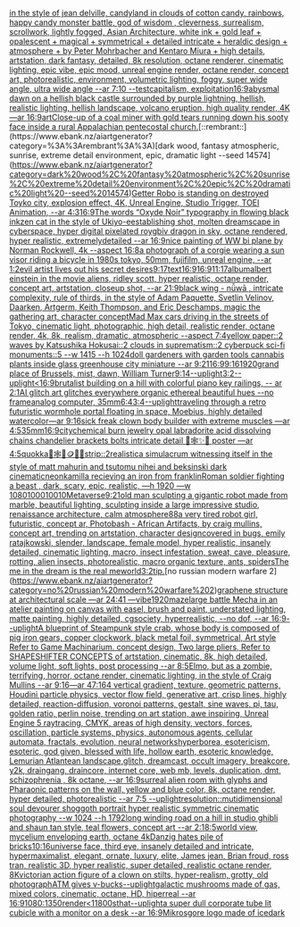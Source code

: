 [in the style of jean delville, candyland in clouds of cotton candy, rainbows, happy candy monster battle, god of wisdom , cleverness, surrealism, scrollwork, lightly fogged, Asian Architecture, white ink + gold leaf + opalescent + magical + symmetrical + detailed intricate + heraldic design + atmosphere + by Peter Mohrbacher and Kentaro Miura + high details, artstation, dark fantasy, detailed, 8k resolution, octane renderer, cinematic lighting, epic vibe, epic mood, unreal engine render, octane render, concept art, photorealistic, environment, volumetric lighting, foggy, super wide angle, ultra wide angle --ar 7:10 --test](https://www.ebank.nz/aiartgenerator?category=in%20the%20style%20of%20jean%20delville%2C%20candyland%20in%20clouds%20of%20cotton%20candy%2C%20rainbows%2C%20happy%20candy%20monster%20battle%2C%20god%20of%20wisdom%20%2C%20cleverness%2C%20surrealism%2C%20scrollwork%2C%20lightly%20fogged%2C%20Asian%20Architecture%2C%20white%20ink%20%2B%20gold%20leaf%20%2B%20opalescent%20%2B%20magical%20%2B%20symmetrical%20%2B%20detailed%20intricate%20%2B%20heraldic%20design%20%2B%20atmosphere%20%2B%20by%20Peter%20Mohrbacher%20and%20Kentaro%20Miura%20%2B%20high%20details%2C%20artstation%2C%20dark%20fantasy%2C%20detailed%2C%208k%20resolution%2C%20octane%20renderer%2C%20cinematic%20lighting%2C%20epic%20vibe%2C%20epic%20mood%2C%20unreal%20engine%20render%2C%20octane%20render%2C%20concept%20art%2C%20photorealistic%2C%20environment%2C%20volumetric%20lighting%2C%20foggy%2C%20super%20wide%20angle%2C%20ultra%20wide%20angle%20--ar%207%3A10%20--test)[capitalism, exploitation](https://www.ebank.nz/aiartgenerator?category=capitalism%2C%20exploitation)[16:9](https://www.ebank.nz/aiartgenerator?category=16%3A9)[abysmal dawn on a hellish black castle surrounded by purple lightning, hellish, realistic lighting, hellish landscape, volcano eruption, high quality render, 4K —ar 16:9](https://www.ebank.nz/aiartgenerator?category=abysmal%20dawn%20on%20a%20hellish%20black%20castle%20surrounded%20by%20purple%20lightning%2C%20hellish%2C%20realistic%20lighting%2C%20hellish%20landscape%2C%20volcano%20eruption%2C%20high%20quality%20render%2C%204K%20%E2%80%94ar%2016%3A9)[art](https://www.ebank.nz/aiartgenerator?category=art)[Close-up of a coal miner with gold tears running down his sooty face inside a rural Appalachian pentecostal church.](https://www.ebank.nz/aiartgenerator?category=Close-up%20of%20a%20coal%20miner%20with%20gold%20tears%20running%20down%20his%20sooty%20face%20inside%20a%20rural%20Appalachian%20pentecostal%20church.)[::rembrant::](https://www.ebank.nz/aiartgenerator?category=%3A%3Arembrant%3A%3A)[dark wood, fantasy atmospheric, sunrise, extreme detail environment, epic, dramatic light --seed 14574](https://www.ebank.nz/aiartgenerator?category=dark%20wood%2C%20fantasy%20atmospheric%2C%20sunrise%2C%20extreme%20detail%20environment%2C%20epic%2C%20dramatic%20light%20--seed%2014574)[Getter Robo is standing on destroyed Toyko city, explosion effect, 4K, Unreal Engine, Studio Trigger, TOEI Animation, --ar 4:3](https://www.ebank.nz/aiartgenerator?category=Getter%20Robo%20is%20standing%20on%20destroyed%20Toyko%20city%2C%20explosion%20effect%2C%204K%2C%20Unreal%20Engine%2C%20Studio%20Trigger%2C%20TOEI%20Animation%2C%20--ar%204%3A3)[16:9](https://www.ebank.nz/aiartgenerator?category=16%3A9)[The words “Oxyde Noir” typography in flowing black ink](https://www.ebank.nz/aiartgenerator?category=The%20words%20%E2%80%9COxyde%20Noir%E2%80%9D%20typography%20in%20flowing%20black%20ink)[zen cat in the style of Ukiyo-e](https://www.ebank.nz/aiartgenerator?category=zen%20cat%20in%20the%20style%20of%20Ukiyo-e)[establishing shot, molten dreamscape in cyberspace, hyper digital pixelated roygbiv dragon in sky, octane rendered, hyper realistic,  extremelydetailed --ar 16:9](https://www.ebank.nz/aiartgenerator?category=establishing%20shot%2C%20molten%20dreamscape%20in%20cyberspace%2C%20hyper%20digital%20pixelated%20roygbiv%20dragon%20in%20sky%2C%20octane%20rendered%2C%20hyper%20realistic%2C%20%20extremelydetailed%20--ar%2016%3A9)[nice painting of WW  bi plane by Norman Rockwell, 4k --aspect 16:8](https://www.ebank.nz/aiartgenerator?category=nice%20painting%20of%20WW%20%20bi%20plane%20by%20Norman%20Rockwell%2C%204k%20--aspect%2016%3A8)[a photograph of a corgie wearing a sun visor riding a bicycle in 1980s tokyo, 50mm, fujifilm, unreal engine, --ar 1:2](https://www.ebank.nz/aiartgenerator?category=a%20photograph%20of%20a%20corgie%20wearing%20a%20sun%20visor%20riding%20a%20bicycle%20in%201980s%20tokyo%2C%2050mm%2C%20fujifilm%2C%20unreal%20engine%2C%20--ar%201%3A2)[evil artist lives out his secret desires](https://www.ebank.nz/aiartgenerator?category=evil%20artist%20lives%20out%20his%20secret%20desires)[9:17](https://www.ebank.nz/aiartgenerator?category=9%3A17)[text](https://www.ebank.nz/aiartgenerator?category=text)[16:9](https://www.ebank.nz/aiartgenerator?category=16%3A9)[16:9](https://www.ebank.nz/aiartgenerator?category=16%3A9)[11:17](https://www.ebank.nz/aiartgenerator?category=11%3A17)[album](https://www.ebank.nz/aiartgenerator?category=album)[albert einstein in the movie aliens, ridley scott, hyper realistic, octane render, concept art, artstation, closeup shot, --ar 21:9](https://www.ebank.nz/aiartgenerator?category=albert%20einstein%20in%20the%20movie%20aliens%2C%20ridley%20scott%2C%20hyper%20realistic%2C%20octane%20render%2C%20concept%20art%2C%20artstation%2C%20closeup%20shot%2C%20--ar%2021%3A9)[black wing -  nǚwā , intricate complexity, rule of thirds, in the style of Adam Paquette, Svetlin Velinov, Daarken, Artgerm, Keith Thompson, and Eric Deschamps, magic the gathering art, character concept](https://www.ebank.nz/aiartgenerator?category=black%20wing%20-%20%20n%C7%9Aw%C4%81%20%2C%20intricate%20complexity%2C%20rule%20of%20thirds%2C%20in%20the%20style%20of%20Adam%20Paquette%2C%20Svetlin%20Velinov%2C%20Daarken%2C%20Artgerm%2C%20Keith%20Thompson%2C%20and%20Eric%20Deschamps%2C%20magic%20the%20gathering%20art%2C%20character%20concept)[Mad Max cars driving in the streets of Tokyo, cinematic light, photographic, high detail, realistic render, octane render, 4k, 8k, realism, dramatic, atmospheric --aspect 7:4](https://www.ebank.nz/aiartgenerator?category=Mad%20Max%20cars%20driving%20in%20the%20streets%20of%20Tokyo%2C%20cinematic%20light%2C%20photographic%2C%20high%20detail%2C%20realistic%20render%2C%20octane%20render%2C%204k%2C%208k%2C%20realism%2C%20dramatic%2C%20atmospheric%20--aspect%207%3A4)[yellow paper::2 waves by Katsushika Hokusai::2 clouds in suprematism::2 cyberpuck sci-fi monuments::5 --w 1415 --h 1024](https://www.ebank.nz/aiartgenerator?category=yellow%20paper%3A%3A2%20waves%20by%20Katsushika%20Hokusai%3A%3A2%20clouds%20in%20suprematism%3A%3A2%20cyberpuck%20sci-fi%20monuments%3A%3A5%20--w%201415%20--h%201024)[doll gardeners with garden tools  cannabis plants  inside glass greenhouse city miniature --ar 9:21](https://www.ebank.nz/aiartgenerator?category=doll%20gardeners%20with%20garden%20tools%20%20cannabis%20plants%20%20inside%20glass%20greenhouse%20city%20miniature%20--ar%209%3A21)[16:9](https://www.ebank.nz/aiartgenerator?category=16%3A9)[9:16](https://www.ebank.nz/aiartgenerator?category=9%3A16)[1920](https://www.ebank.nz/aiartgenerator?category=1920)[grand place of Brussels, mist, dawn, William Turner](https://www.ebank.nz/aiartgenerator?category=grand%20place%20of%20Brussels%2C%20mist%2C%20dawn%2C%20William%20Turner)[9:14](https://www.ebank.nz/aiartgenerator?category=9%3A14)[--uplight](https://www.ebank.nz/aiartgenerator?category=--uplight)[3:2](https://www.ebank.nz/aiartgenerator?category=3%3A2)[--uplight](https://www.ebank.nz/aiartgenerator?category=--uplight)[<16:9](https://www.ebank.nz/aiartgenerator?category=%3C16%3A9)[brutalist building on a hill with colorful piano key railings, -- ar 2:1](https://www.ebank.nz/aiartgenerator?category=brutalist%20building%20on%20a%20hill%20with%20colorful%20piano%20key%20railings%2C%20--%20ar%202%3A1)[AI glitch art glitches everywhere organic ethereal beautiful hues --no frame](https://www.ebank.nz/aiartgenerator?category=AI%20glitch%20art%20glitches%20everywhere%20organic%20ethereal%20beautiful%20hues%20--no%20frame)[analog computer, 35mm](https://www.ebank.nz/aiartgenerator?category=analog%20computer%2C%2035mm)[6:4](https://www.ebank.nz/aiartgenerator?category=6%3A4)[3:4](https://www.ebank.nz/aiartgenerator?category=3%3A4)[--uplight](https://www.ebank.nz/aiartgenerator?category=--uplight)[traveling through a retro futuristic wormhole portal floating in space, Moebius, highly detailed watercolor—ar 9:16](https://www.ebank.nz/aiartgenerator?category=traveling%20through%20a%20retro%20futuristic%20wormhole%20portal%20floating%20in%20space%2C%20Moebius%2C%20highly%20detailed%20watercolor%E2%80%94ar%209%3A16)[sick freak clown body builder with extreme muscles —ar 4:5](https://www.ebank.nz/aiartgenerator?category=sick%20freak%20clown%20body%20builder%20with%20extreme%20muscles%20%E2%80%94ar%204%3A5)[35mm](https://www.ebank.nz/aiartgenerator?category=35mm)[16:9](https://www.ebank.nz/aiartgenerator?category=16%3A9)[city](https://www.ebank.nz/aiartgenerator?category=city)[chemical burn jewelry opal labradorite acid dissolving chains chandelier brackets bolts intricate detail 🦋🕸✨🫧 poster —ar 4:5](https://www.ebank.nz/aiartgenerator?category=chemical%20burn%20jewelry%20opal%20labradorite%20acid%20dissolving%20chains%20chandelier%20brackets%20bolts%20intricate%20detail%20%F0%9F%A6%8B%F0%9F%95%B8%E2%9C%A8%F0%9F%AB%A7%20poster%20%E2%80%94ar%204%3A5)[quokka](https://www.ebank.nz/aiartgenerator?category=quokka)[🎱🕸🍄🪙🦷🦟](https://www.ebank.nz/aiartgenerator?category=%F0%9F%8E%B1%F0%9F%95%B8%F0%9F%8D%84%F0%9F%AA%99%F0%9F%A6%B7%F0%9F%A6%9F)[strip::2](https://www.ebank.nz/aiartgenerator?category=strip%3A%3A2)[realistic](https://www.ebank.nz/aiartgenerator?category=realistic)[a simulacrum witnessing itself in the style of matt mahurin and tsutomu nihei and beksinski dark cinematic](https://www.ebank.nz/aiartgenerator?category=a%20simulacrum%20witnessing%20itself%20in%20the%20style%20of%20matt%20mahurin%20and%20tsutomu%20nihei%20and%20beksinski%20dark%20cinematic)[neon](https://www.ebank.nz/aiartgenerator?category=neon)[kamilla recieving an iron from franklin](https://www.ebank.nz/aiartgenerator?category=kamilla%20recieving%20an%20iron%20from%20franklin)[Roman soldier fighting a beast , dark, scary, epic, realistic, —h 1920 —w 1080](https://www.ebank.nz/aiartgenerator?category=Roman%20soldier%20fighting%20a%20beast%20%2C%20dark%2C%20scary%2C%20epic%2C%20realistic%2C%20%E2%80%94h%201920%20%E2%80%94w%201080)[100010010](https://www.ebank.nz/aiartgenerator?category=100010010)[Metaverse](https://www.ebank.nz/aiartgenerator?category=Metaverse)[9:21](https://www.ebank.nz/aiartgenerator?category=9%3A21)[old man sculpting a gigantic robot made from marble, beautiful lighting, sculpting inside a large impressive studio, renaissance architecture, calm atmosphere](https://www.ebank.nz/aiartgenerator?category=old%20man%20sculpting%20a%20gigantic%20robot%20made%20from%20marble%2C%20beautiful%20lighting%2C%20sculpting%20inside%20a%20large%20impressive%20studio%2C%20renaissance%20architecture%2C%20calm%20atmosphere)[88](https://www.ebank.nz/aiartgenerator?category=88)[a very tired robot girl, futuristic, concept ar, Photobash - African Artifacts, by craig mullins, concept art, trending on artstation, character design](https://www.ebank.nz/aiartgenerator?category=a%20very%20tired%20robot%20girl%2C%20futuristic%2C%20concept%20ar%2C%20Photobash%20-%20African%20Artifacts%2C%20by%20craig%20mullins%2C%20concept%20art%2C%20trending%20on%20artstation%2C%20character%20design)[covered in bugs, emily ratajkowski, slender, landscape, female model, hyper realistic, insanely detailed, cinematic lighting, macro, insect infestation, sweat, cave, pleasure, rotting, alien insects, photorealistic, macro organic texture, ants, spiders](https://www.ebank.nz/aiartgenerator?category=covered%20in%20bugs%2C%20emily%20ratajkowski%2C%20slender%2C%20landscape%2C%20female%20model%2C%20hyper%20realistic%2C%20insanely%20detailed%2C%20cinematic%20lighting%2C%20macro%2C%20insect%20infestation%2C%20sweat%2C%20cave%2C%20pleasure%2C%20rotting%2C%20alien%20insects%2C%20photorealistic%2C%20macro%20organic%20texture%2C%20ants%2C%20spiders)[The me in the dream is the real me](https://www.ebank.nz/aiartgenerator?category=The%20me%20in%20the%20dream%20is%20the%20real%20me)[world](https://www.ebank.nz/aiartgenerator?category=world)[3:2](https://www.ebank.nz/aiartgenerator?category=3%3A2)[tip.](https://www.ebank.nz/aiartgenerator?category=tip.)[no russian modern warfare 2](https://www.ebank.nz/aiartgenerator?category=no%20russian%20modern%20warfare%202)[graphene structure at architectural scale —ar 24:41 —vibe](https://www.ebank.nz/aiartgenerator?category=graphene%20structure%20at%20architectural%20scale%20%E2%80%94ar%2024%3A41%20%E2%80%94vibe)[1920](https://www.ebank.nz/aiartgenerator?category=1920)[maze](https://www.ebank.nz/aiartgenerator?category=maze)[large battle Mecha in an atelier painting on canvas with easel, brush and paint, understated lighting, matte painting, highly detailed, cgsociety, hyperrealistic, --no dof, --ar 16:9](https://www.ebank.nz/aiartgenerator?category=large%20battle%20Mecha%20in%20an%20atelier%20painting%20on%20canvas%20with%20easel%2C%20brush%20and%20paint%2C%20understated%20lighting%2C%20matte%20painting%2C%20highly%20detailed%2C%20cgsociety%2C%20hyperrealistic%2C%20--no%20dof%2C%20--ar%2016%3A9)[--uplight](https://www.ebank.nz/aiartgenerator?category=--uplight)[A blueprint of Steampunk style crab, whose body is composed of pig iron gears, copper clockwork, black metal foil, symmetrical, Art style Refer to Game Machinarium.  concept design, Two large pliers, Refer to SHAPESHIFTER CONCEPTS  of artstation, cinematic,  8k, high detailed,  volume light,  soft lights,  post processing    --ar 8:5](https://www.ebank.nz/aiartgenerator?category=A%20blueprint%20of%20Steampunk%20style%20crab%2C%20whose%20body%20is%20composed%20of%20pig%20iron%20gears%2C%20copper%20clockwork%2C%20black%20metal%20foil%2C%20symmetrical%2C%20Art%20style%20Refer%20to%20Game%20Machinarium.%20%20concept%20design%2C%20Two%20large%20pliers%2C%20Refer%20to%20SHAPESHIFTER%20CONCEPTS%20%20of%20artstation%2C%20cinematic%2C%20%208k%2C%20high%20detailed%2C%20%20volume%20light%2C%20%20soft%20lights%2C%20%20post%20processing%20%20%20%20--ar%208%3A5)[Elmo, but as a zombie, terrifying, horror, octane render, cinematic lighting, in the style of Craig Mullins --ar 9:16](https://www.ebank.nz/aiartgenerator?category=Elmo%2C%20but%20as%20a%20zombie%2C%20terrifying%2C%20horror%2C%20octane%20render%2C%20cinematic%20lighting%2C%20in%20the%20style%20of%20Craig%20Mullins%20--ar%209%3A16)[—ar 47:164 vertical gradient, texture, geometric patterns, Houdini particle physics, vector flow field, generative art, crisp lines, highly detailed, reaction-diffusion, voronoi patterns, gestalt, sine waves, pi, tau, golden ratio, perlin noise, trending on art station, awe inspiring, Unreal Engine 5 raytracing, CMYK, areas of high density, vectors, forces, oscillation, particle systems, physics, autonomous agents, cellular automata, fractals, evolution, neural networks](https://www.ebank.nz/aiartgenerator?category=%E2%80%94ar%2047%3A164%20vertical%20gradient%2C%20texture%2C%20geometric%20patterns%2C%20Houdini%20particle%20physics%2C%20vector%20flow%20field%2C%20generative%20art%2C%20crisp%20lines%2C%20highly%20detailed%2C%20reaction-diffusion%2C%20voronoi%20patterns%2C%20gestalt%2C%20sine%20waves%2C%20pi%2C%20tau%2C%20golden%20ratio%2C%20perlin%20noise%2C%20trending%20on%20art%20station%2C%20awe%20inspiring%2C%20Unreal%20Engine%205%20raytracing%2C%20CMYK%2C%20areas%20of%20high%20density%2C%20vectors%2C%20forces%2C%20oscillation%2C%20particle%20systems%2C%20physics%2C%20autonomous%20agents%2C%20cellular%20automata%2C%20fractals%2C%20evolution%2C%20neural%20networks)[hyperborea, esotericism, esoteric, god given, blessed with life, hollow earth, esoteric knowledge, Lemurian Atlantean landscape,glitch, dreamcast, occult imagery, breakcore, y2k, draingang, draincore, internet core, web mb, levels, duplication, dmt, schizophrenia , 8k octane, --ar 16:9](https://www.ebank.nz/aiartgenerator?category=hyperborea%2C%20esotericism%2C%20esoteric%2C%20god%20given%2C%20blessed%20with%20life%2C%20hollow%20earth%2C%20esoteric%20knowledge%2C%20Lemurian%20Atlantean%20landscape%2Cglitch%2C%20dreamcast%2C%20occult%20imagery%2C%20breakcore%2C%20y2k%2C%20draingang%2C%20draincore%2C%20internet%20core%2C%20web%20mb%2C%20levels%2C%20duplication%2C%20dmt%2C%20schizophrenia%20%2C%208k%20octane%2C%20--ar%2016%3A9)[surreal alien room with glyphs and Pharaonic patterns on the wall, yellow and blue color, 8k, octane render, hyper detailed, photorealistic --ar 7:5 --uplight](https://www.ebank.nz/aiartgenerator?category=surreal%20alien%20room%20with%20glyphs%20and%20Pharaonic%20patterns%20on%20the%20wall%2C%20yellow%20and%20blue%20color%2C%208k%2C%20octane%20render%2C%20hyper%20detailed%2C%20photorealistic%20--ar%207%3A5%20--uplight)[resolution::](https://www.ebank.nz/aiartgenerator?category=resolution%3A%3A)[mutidimensional soul devourer shoggoth portrait hyper realistic symmetric cinematic photography --w 1024 --h 1792](https://www.ebank.nz/aiartgenerator?category=mutidimensional%20soul%20devourer%20shoggoth%20portrait%20hyper%20realistic%20symmetric%20cinematic%20photography%20--w%201024%20--h%201792)[long winding road on a hill in studio ghibli and shaun tan style, teal flowers, concept art  --ar 2:1](https://www.ebank.nz/aiartgenerator?category=long%20winding%20road%20on%20a%20hill%20in%20studio%20ghibli%20and%20shaun%20tan%20style%2C%20teal%20flowers%2C%20concept%20art%20%20--ar%202%3A1)[8:5](https://www.ebank.nz/aiartgenerator?category=8%3A5)[world view, mycelium enveloping earth, octane 4k](https://www.ebank.nz/aiartgenerator?category=world%20view%2C%20mycelium%20enveloping%20earth%2C%20octane%204k)[Danzig hates pile of bricks](https://www.ebank.nz/aiartgenerator?category=Danzig%20hates%20pile%20of%20bricks)[10:16](https://www.ebank.nz/aiartgenerator?category=10%3A16)[universe face, third eye, insanely detailed and intricate, hypermaximalist, elegant, ornate, luxury, elite, James jean, Brian froud, ross tran, realistic 3D, hyper realistic, super detailed, realistic octane render, 8K](https://www.ebank.nz/aiartgenerator?category=universe%20face%2C%20third%20eye%2C%20insanely%20detailed%20and%20intricate%2C%20hypermaximalist%2C%20elegant%2C%20ornate%2C%20luxury%2C%20elite%2C%20James%20jean%2C%20Brian%20froud%2C%20ross%20tran%2C%20realistic%203D%2C%20hyper%20realistic%2C%20super%20detailed%2C%20realistic%20octane%20render%2C%208K)[victorian action figure of a clown on stilts, hyper-realism, grotty, old photograph](https://www.ebank.nz/aiartgenerator?category=victorian%20action%20figure%20of%20a%20clown%20on%20stilts%2C%20hyper-realism%2C%20grotty%2C%20old%20photograph)[ATM gives v-bucks](https://www.ebank.nz/aiartgenerator?category=ATM%20gives%20v-bucks)[--uplight](https://www.ebank.nz/aiartgenerator?category=--uplight)[galactic mushrooms made of gas, mixed colors, cinematic, octane, HD, hiperreal --ar 16:9](https://www.ebank.nz/aiartgenerator?category=galactic%20mushrooms%20made%20of%20gas%2C%20mixed%20colors%2C%20cinematic%2C%20octane%2C%20HD%2C%20hiperreal%20--ar%2016%3A9)[1080:1350](https://www.ebank.nz/aiartgenerator?category=1080%3A1350)[render](https://www.ebank.nz/aiartgenerator?category=render)[<1](https://www.ebank.nz/aiartgenerator?category=%3C1)[1800s](https://www.ebank.nz/aiartgenerator?category=1800s)[that](https://www.ebank.nz/aiartgenerator?category=that)[--uplight](https://www.ebank.nz/aiartgenerator?category=--uplight)[](https://www.ebank.nz/aiartgenerator?category=)[a super dull corporate tube lit cubicle with a monitor on a desk --ar 16:9](https://www.ebank.nz/aiartgenerator?category=a%20super%20dull%20corporate%20tube%20lit%20cubicle%20with%20a%20monitor%20on%20a%20desk%20--ar%2016%3A9)[Mikrosgore logo made of ice](https://www.ebank.nz/aiartgenerator?category=Mikrosgore%20logo%20made%20of%20ice)[dark](https://www.ebank.nz/aiartgenerator?category=dark)